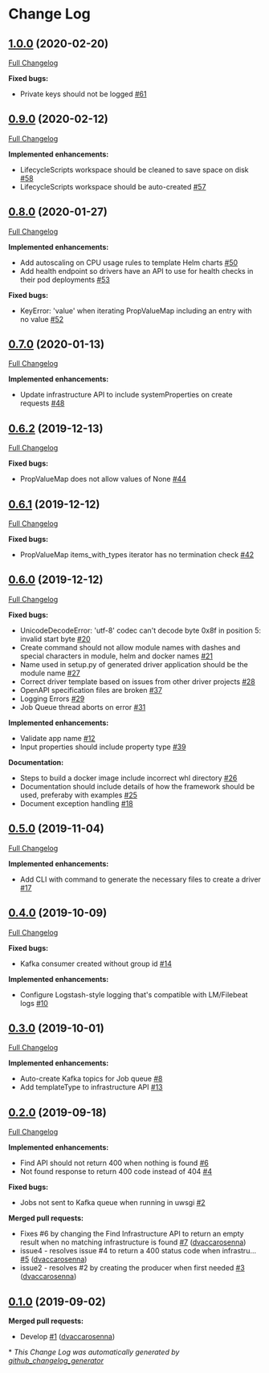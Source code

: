 # Change Log

## [1.0.0](https://github.com/accanto-systems/ignition/tree/1.0.0) (2020-02-20)
[Full Changelog](https://github.com/accanto-systems/ignition/compare/0.9.0...1.0.0)

**Fixed bugs:**
- Private keys should not be logged [\#61](https://github.com/accanto-systems/ignition/issues/61)

## [0.9.0](https://github.com/accanto-systems/ignition/tree/0.9.0) (2020-02-12)
[Full Changelog](https://github.com/accanto-systems/ignition/compare/0.8.0...0.9.0)

**Implemented enhancements:**
- LifecycleScripts workspace should be cleaned to save space on disk [\#58](https://github.com/accanto-systems/ignition/issues/58)
- LifecycleScripts workspace should be auto-created [\#57](https://github.com/accanto-systems/ignition/issues/57)

## [0.8.0](https://github.com/accanto-systems/ignition/tree/0.8.0) (2020-01-27)
[Full Changelog](https://github.com/accanto-systems/ignition/compare/0.7.0...0.8.0)

**Implemented enhancements:**
- Add autoscaling on CPU usage rules to template Helm charts [\#50](https://github.com/accanto-systems/ignition/issues/50)
- Add health endpoint so drivers have an API to use for health checks in their pod deployments [\#53](https://github.com/accanto-systems/ignition/issues/53)

**Fixed bugs:**
- KeyError: 'value' when iterating PropValueMap including an entry with no value [\#52](https://github.com/accanto-systems/ignition/issues/52)

## [0.7.0](https://github.com/accanto-systems/ignition/tree/0.7.0) (2020-01-13)
[Full Changelog](https://github.com/accanto-systems/ignition/compare/0.6.2...0.7.0)

**Implemented enhancements:**
- Update infrastructure API to include systemProperties on create requests [\#48](https://github.com/accanto-systems/ignition/issues/48)

## [0.6.2](https://github.com/accanto-systems/ignition/tree/0.6.2) (2019-12-13)
[Full Changelog](https://github.com/accanto-systems/ignition/compare/0.6.1...0.6.2)

**Fixed bugs:**
- PropValueMap does not allow values of None [\#44](https://github.com/accanto-systems/ignition/issues/44)

## [0.6.1](https://github.com/accanto-systems/ignition/tree/0.6.1) (2019-12-12)
[Full Changelog](https://github.com/accanto-systems/ignition/compare/0.6.0...0.6.1)

**Fixed bugs:**
- PropValueMap items_with_types iterator has no termination check [\#42](https://github.com/accanto-systems/ignition/issues/42)

## [0.6.0](https://github.com/accanto-systems/ignition/tree/0.6.0) (2019-12-12)
[Full Changelog](https://github.com/accanto-systems/ignition/compare/0.5.0...0.6.0)

**Fixed bugs:**

- UnicodeDecodeError: 'utf-8' codec can't decode byte 0x8f in position 5: invalid start byte [\#20](https://github.com/accanto-systems/ignition/issues/20)
- Create command should not allow module names with dashes and special characters in module, helm and docker names [\#21](https://github.com/accanto-systems/ignition/issues/21)
- Name used in setup.py of generated driver application should be the module name [\#27](https://github.com/accanto-systems/ignition/issues/27)
- Correct driver template based on issues from other driver projects [\#28](https://github.com/accanto-systems/ignition/issues/28)
- OpenAPI specification files are broken [\#37](https://github.com/accanto-systems/ignition/issues/37)
- Logging Errors [\#29](https://github.com/accanto-systems/ignition/issues/29)
- Job Queue thread aborts on error [\#31](https://github.com/accanto-systems/ignition/issues/31)

**Implemented enhancements:**

- Validate app name [\#12](https://github.com/accanto-systems/ignition/issues/12)
- Input properties should include property type [\#39](https://github.com/accanto-systems/ignition/issues/39)
 
**Documentation:**

- Steps to build a docker image include incorrect whl directory [\#26](https://github.com/accanto-systems/ignition/issues/26)
- Documentation should include details of how the framework should be used, preferaby with examples [\#25](https://github.com/accanto-systems/ignition/issues/25)
- Document exception handling [\#18](https://github.com/accanto-systems/ignition/issues/18)

## [0.5.0](https://github.com/accanto-systems/ignition/tree/0.5.0) (2019-11-04)
[Full Changelog](https://github.com/accanto-systems/ignition/compare/0.4.0...0.5.0)

**Implemented enhancements:**

- Add CLI with command to generate the necessary files to create a driver [\#17](https://github.com/accanto-systems/ignition/issues/17)

## [0.4.0](https://github.com/accanto-systems/ignition/tree/0.4.0) (2019-10-09)
[Full Changelog](https://github.com/accanto-systems/ignition/compare/0.3.0...0.4.0)

**Fixed bugs:**

- Kafka consumer created without group id [\#14](https://github.com/accanto-systems/ignition/issues/14)

**Implemented enhancements:**

- Configure Logstash-style logging that's compatible with LM/Filebeat logs [\#10](https://github.com/accanto-systems/ignition/issues/10)

## [0.3.0](https://github.com/accanto-systems/ignition/tree/0.3.0) (2019-10-01)
[Full Changelog](https://github.com/accanto-systems/ignition/compare/0.2.0...0.3.0)

**Implemented enhancements:**

- Auto-create Kafka topics for Job queue [\#8](https://github.com/accanto-systems/ignition/issues/8)
- Add templateType to infrastructure API [\#13](https://github.com/accanto-systems/ignition/issues/13)

## [0.2.0](https://github.com/accanto-systems/ignition/tree/0.2.0) (2019-09-18)
[Full Changelog](https://github.com/accanto-systems/ignition/compare/0.1.0...0.2.0)

**Implemented enhancements:**

- Find API should not return 400 when nothing is found [\#6](https://github.com/accanto-systems/ignition/issues/6)
- Not found response to return 400 code instead of 404 [\#4](https://github.com/accanto-systems/ignition/issues/4)

**Fixed bugs:**

- Jobs not sent to Kafka queue when running in uwsgi  [\#2](https://github.com/accanto-systems/ignition/issues/2)

**Merged pull requests:**

- Fixes \#6 by changing the Find Infrastructure API to return an empty result when no matching infrastructure is found [\#7](https://github.com/accanto-systems/ignition/pull/7) ([dvaccarosenna](https://github.com/dvaccarosenna))
- issue4 - resolves issue \#4 to return a 400 status code when infrastru… [\#5](https://github.com/accanto-systems/ignition/pull/5) ([dvaccarosenna](https://github.com/dvaccarosenna))
- issue2 - resolves \#2 by creating the producer when first needed [\#3](https://github.com/accanto-systems/ignition/pull/3) ([dvaccarosenna](https://github.com/dvaccarosenna))

## [0.1.0](https://github.com/accanto-systems/ignition/tree/0.1.0) (2019-09-02)
**Merged pull requests:**

- Develop [\#1](https://github.com/accanto-systems/ignition/pull/1) ([dvaccarosenna](https://github.com/dvaccarosenna))



\* *This Change Log was automatically generated by [github_changelog_generator](https://github.com/skywinder/Github-Changelog-Generator)*